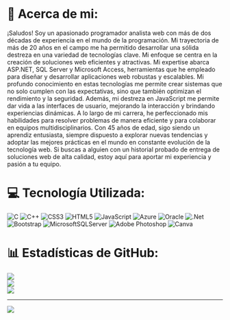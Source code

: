 # 💫 Acerca de mi:
¡Saludos! Soy un apasionado programador analista web con más de dos décadas de experiencia en el mundo de la programación. Mi trayectoria de más de 20 años en el campo me ha permitido desarrollar una sólida destreza en una variedad de tecnologías clave. Mi enfoque se centra en la creación de soluciones web eficientes y atractivas. Mi expertise abarca ASP.NET, SQL Server y Microsoft Access, herramientas que he empleado para diseñar y desarrollar aplicaciones web robustas y escalables. Mi profundo conocimiento en estas tecnologías me permite crear sistemas que no solo cumplen con las expectativas, sino que también optimizan el rendimiento y la seguridad. Además, mi destreza en JavaScript me permite dar vida a las interfaces de usuario, mejorando la interacción y brindando experiencias dinámicas. A lo largo de mi carrera, he perfeccionado mis habilidades para resolver problemas de manera eficiente y para colaborar en equipos multidisciplinarios. Con 45 años de edad, sigo siendo un aprendiz entusiasta, siempre dispuesto a explorar nuevas tendencias y adoptar las mejores prácticas en el mundo en constante evolución de la tecnología web. Si buscas a alguien con un historial probado de entrega de soluciones web de alta calidad, estoy aquí para aportar mi experiencia y pasión a tu equipo.


# 💻 Tecnología Utilizada:
![C](https://img.shields.io/badge/c-%2300599C.svg?style=for-the-badge&logo=c&logoColor=white) ![C++](https://img.shields.io/badge/c++-%2300599C.svg?style=for-the-badge&logo=c%2B%2B&logoColor=white) ![CSS3](https://img.shields.io/badge/css3-%231572B6.svg?style=for-the-badge&logo=css3&logoColor=white) ![HTML5](https://img.shields.io/badge/html5-%23E34F26.svg?style=for-the-badge&logo=html5&logoColor=white) ![JavaScript](https://img.shields.io/badge/javascript-%23323330.svg?style=for-the-badge&logo=javascript&logoColor=%23F7DF1E) ![Azure](https://img.shields.io/badge/azure-%230072C6.svg?style=for-the-badge&logo=azure-devops&logoColor=white) ![Oracle](https://img.shields.io/badge/Oracle-F80000?style=for-the-badge&logo=oracle&logoColor=white) ![.Net](https://img.shields.io/badge/.NET-5C2D91?style=for-the-badge&logo=.net&logoColor=white) ![Bootstrap](https://img.shields.io/badge/bootstrap-%23563D7C.svg?style=for-the-badge&logo=bootstrap&logoColor=white) ![MicrosoftSQLServer](https://img.shields.io/badge/Microsoft%20SQL%20Sever-CC2927?style=for-the-badge&logo=microsoft%20sql%20server&logoColor=white) ![Adobe Photoshop](https://img.shields.io/badge/adobephotoshop-%2331A8FF.svg?style=for-the-badge&logo=adobephotoshop&logoColor=white) ![Canva](https://img.shields.io/badge/Canva-%2300C4CC.svg?style=for-the-badge&logo=Canva&logoColor=white)
# 📊 Estadísticas de GitHub:
![](https://github-readme-stats.vercel.app/api?username=iledgaritoglez&theme=gruvbox&hide_border=false&include_all_commits=false&count_private=false)<br/>
![](https://github-readme-streak-stats.herokuapp.com/?user=iledgaritoglez&theme=gruvbox&hide_border=false)<br/>
![](https://github-readme-stats.vercel.app/api/top-langs/?username=iledgaritoglez&theme=gruvbox&hide_border=false&include_all_commits=false&count_private=false&layout=compact)

---
[![](https://visitcount.itsvg.in/api?id=iledgaritoglez&icon=1&color=1)](https://visitcount.itsvg.in)

<!-- Proudly created with GPRM ( https://gprm.itsvg.in ) -->

